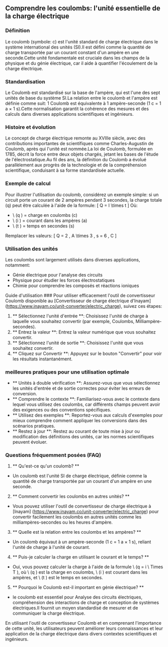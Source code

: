 ## Comprendre les coulombs: l'unité essentielle de la charge électrique

### Définition
Le coulomb (symbole: c) est l'unité standard de charge électrique dans le système international des unités (SI).Il est défini comme la quantité de charge transportée par un courant constant d'un ampère en une seconde.Cette unité fondamentale est cruciale dans les champs de la physique et du génie électrique, car il aide à quantifier l'écoulement de la charge électrique.

### Standardisation
Le Coulomb est standardisé sur la base de l'ampère, qui est l'une des sept unités de base du système SI.La relation entre le coulomb et l'ampère est définie comme suit: 1 Coulomb est équivalente à 1 ampère-seconde (1 c = 1 a × 1 s).Cette normalisation garantit la cohérence des mesures et des calculs dans diverses applications scientifiques et ingénieurs.

### Histoire et évolution
Le concept de charge électrique remonte au XVIIIe siècle, avec des contributions importantes de scientifiques comme Charles-Augustin de Coulomb, après qui l'unité est nommée.La loi de Coulomb, formulée en 1785, décrit la force entre deux objets chargés, jetant les bases de l'étude de l'électrostatique.Au fil des ans, la définition du Coulomb a évolué parallèlement aux progrès de la technologie et de la compréhension scientifique, conduisant à sa forme standardisée actuelle.

### Exemple de calcul
Pour illustrer l'utilisation du coulomb, considérez un exemple simple: si un circuit porte un courant de 2 ampères pendant 3 secondes, la charge totale (q) peut être calculée à l'aide de la formule:
\[ Q = I \times t \]
Où:
- \ (q \) = charge en coulombs (c)
- \ (i \) = courant dans les ampères (a)
- \ (t \) = temps en secondes (s)

Remplacer les valeurs:
\[ Q = 2 \, A \times 3 \, s = 6 \, C \]

### Utilisation des unités
Les coulombs sont largement utilisés dans diverses applications, notamment:
- Génie électrique pour l'analyse des circuits
- Physique pour étudier les forces électrostatiques
- Chimie pour comprendre les composés et réactions ioniques

Guide d'utilisation ###
Pour utiliser efficacement l'outil de convertisseur Coulomb disponible au [Convertisseur de charge électrique d'Inayam] (https://www.inayam.co/unit-converter/electric_charge), suivez ces étapes:
1. ** Sélectionnez l'unité d'entrée **: Choisissez l'unité de charge à laquelle vous souhaitez convertir (par exemple, Coulombs, Milliampère-secondes).
2. ** Entrez la valeur **: Entrez la valeur numérique que vous souhaitez convertir.
3. ** Sélectionnez l'unité de sortie **: Choisissez l'unité que vous souhaitez convertir.
4. ** Cliquez sur Convertir **: Appuyez sur le bouton "Convertir" pour voir les résultats instantanément.

### meilleures pratiques pour une utilisation optimale
- ** Unités à double vérification **: Assurez-vous que vous sélectionnez les unités d'entrée et de sortie correctes pour éviter les erreurs de conversion.
- ** Comprendre le contexte **: Familiarisez-vous avec le contexte dans lequel vous utilisez des coulombs, car différents champs peuvent avoir des exigences ou des conventions spécifiques.
- ** Utilisez des exemples **: Reportez-vous aux calculs d'exemples pour mieux comprendre comment appliquer les conversions dans des scénarios pratiques.
- ** Restez à jour **: Restez au courant de toute mise à jour ou modification des définitions des unités, car les normes scientifiques peuvent évoluer.

### Questions fréquemment posées (FAQ)

1. ** Qu'est-ce qu'un coulomb? **
- Un coulomb est l'unité SI de charge électrique, définie comme la quantité de charge transportée par un courant d'un ampère en une seconde.

2. ** Comment convertir les coulombs en autres unités? **
- Vous pouvez utiliser l'outil de convertisseur de charge électrique à [Inayam] (https://www.inayam.co/unit-converter/electric_charge) pour convertir facilement les coulombs en autres unités comme les milliampères-secondes ou les heures d'ampère.

3. ** Quelle est la relation entre les coulombs et les ampères? **
- Un coulomb équivaut à un ampère-seconde (1 c = 1 a × 1 s), reliant l'unité de charge à l'unité de courant.

4. ** Puis-je calculer la charge en utilisant le courant et le temps? **
- Oui, vous pouvez calculer la charge à l'aide de la formule \ (q = i \ Times T \), où \ (q \) est la charge en coulombs, \ (i \) est courant dans les ampères, et \ (t \) est le temps en secondes.

5. ** Pourquoi le Coulomb est-il important en génie électrique? **
- le coulomb est essentiel pour Analyse des circuits électriques, compréhension des interactions de charge et conception de systèmes électriques.Il fournit un moyen standardisé de mesurer et de communiquer la charge électrique.

En utilisant l'outil de convertisseur Coulomb et en comprenant l'importance de cette unité, les utilisateurs peuvent améliorer leurs connaissances et leur application de la charge électrique dans divers contextes scientifiques et ingénieurs.